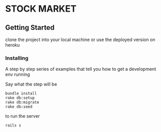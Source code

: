 # STOCK MARKET
## Getting Started
clone the project into your local machine 
or use the deployed version on heroku 

### Installing

A step by step series of examples that tell you how to get a development env running

Say what the step will be
```
bundle install
rake db:setup
rake db:migrate 
rake db:seed
```
to run the server 
```
rails s
```
